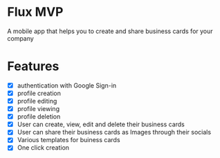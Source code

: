 # Flux MVP

A mobile app that helps you to create and share business cards for your company

# Features

- [x] authentication with Google Sign-in
- [x] profile creation
- [x] profile editing
- [x] profile viewing
- [x] profile deletion
- [x] User can create, view, edit and delete their business cards
- [x] User can share their business cards as Images through their socials
- [x] Various templates for buiness cards
- [x] One click creation
